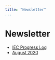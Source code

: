 ```yaml
---
title: "Newsletter"
...
```


# Newsletter
- [IEC Progress Log](newsletter/IEC-progress.html)
- [August 2020](newsletter/2020-08.html)
